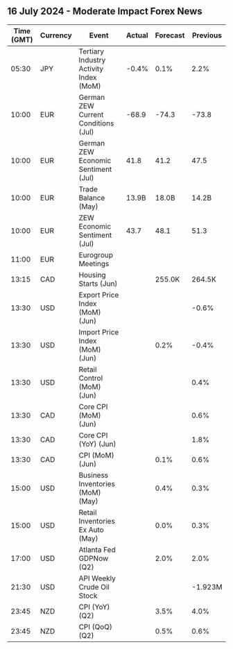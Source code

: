 ## 16 July 2024 - Moderate Impact Forex News

| Time (GMT) | Currency | Event | Actual | Forecast | Previous |
|------|----------|-------|--------|----------|----------|
| 05:30 | JPY | Tertiary Industry Activity Index (MoM) | -0.4% | 0.1% | 2.2% |
| 10:00 | EUR | German ZEW Current Conditions (Jul) | -68.9 | -74.3 | -73.8 |
| 10:00 | EUR | German ZEW Economic Sentiment (Jul) | 41.8 | 41.2 | 47.5 |
| 10:00 | EUR | Trade Balance (May) | 13.9B | 18.0B | 14.2B |
| 10:00 | EUR | ZEW Economic Sentiment (Jul) | 43.7 | 48.1 | 51.3 |
| 11:00 | EUR | Eurogroup Meetings |  |  |  |
| 13:15 | CAD | Housing Starts (Jun) |  | 255.0K | 264.5K |
| 13:30 | USD | Export Price Index (MoM) (Jun) |  |  | -0.6% |
| 13:30 | USD | Import Price Index (MoM) (Jun) |  | 0.2% | -0.4% |
| 13:30 | USD | Retail Control (MoM) (Jun) |  |  | 0.4% |
| 13:30 | CAD | Core CPI (MoM) (Jun) |  |  | 0.6% |
| 13:30 | CAD | Core CPI (YoY) (Jun) |  |  | 1.8% |
| 13:30 | CAD | CPI (MoM) (Jun) |  | 0.1% | 0.6% |
| 15:00 | USD | Business Inventories (MoM) (May) |  | 0.4% | 0.3% |
| 15:00 | USD | Retail Inventories Ex Auto (May) |  | 0.0% | 0.3% |
| 17:00 | USD | Atlanta Fed GDPNow (Q2) |  | 2.0% | 2.0% |
| 21:30 | USD | API Weekly Crude Oil Stock |  |  | -1.923M |
| 23:45 | NZD | CPI (YoY) (Q2) |  | 3.5% | 4.0% |
| 23:45 | NZD | CPI (QoQ) (Q2) |  | 0.5% | 0.6% |
